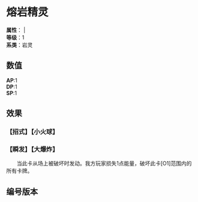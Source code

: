 <script setup>
let list = [
    { number: "SP02-012", url: "/packs/SP02" }
]
</script>

# 熔岩精灵

**属性**：<CardAttribute text="火"/> | <CardAttribute text="土"/><br>
**等级**：1<br>
**系类**：岩灵

## 数值

**AP**:1<br>
**DP**:1<br>
**SP**:1

## 效果

### 【招式】【小火球】

### 【瞬发】【大爆炸】

&emsp;&emsp;当此卡从场上被破坏时发动。我方玩家损失1点能量，破坏此卡[O1]范围内的所有卡牌。

## 编号版本

<CardNumberBox :list="list"/>